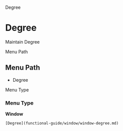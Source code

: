 
Degree
# Degree


Maintain Degree

Menu Path
## Menu Path



- Degree

Menu Type
### Menu Type

**Window**


```
[Degree](functional-guide/window/window-degree.md)
```